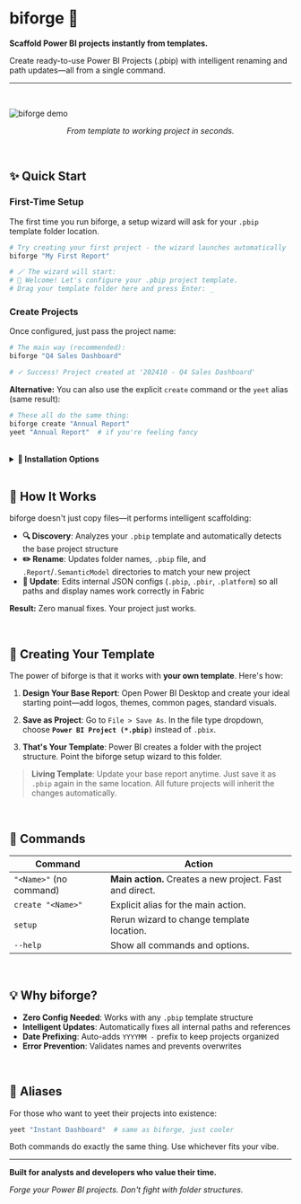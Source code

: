 # biforge 🔨

**Scaffold Power BI projects instantly from templates.**

Create ready-to-use Power BI Projects (.pbip) with intelligent renaming and path updates—all from a single command.

---

<br>

<!-- Demo placeholder -->
![biforge demo](https://media2.giphy.com/media/v1.Y2lkPWVjZjA1ZTQ3MmhjOHBsYjZubzQ2czNhN3V5OWFqcW03ZWVucWRtaGhhNHVmMG42MSZlcD12MV9naWZzX3JlbGF0ZWQmY3Q9Zw/UiWG8AoIf4dtVEP4Bi/200.webp) 
*<p align="center">From template to working project in seconds.</p>*

<br>

## ✨ Quick Start

### First-Time Setup

The first time you run biforge, a setup wizard will ask for your `.pbip` template folder location.

```bash
# Try creating your first project - the wizard launches automatically
biforge "My First Report"

# 🪄 The wizard will start:
# 🚀 Welcome! Let's configure your .pbip project template.
# Drag your template folder here and press Enter: _
```

### Create Projects

Once configured, just pass the project name:

```bash
# The main way (recommended):
biforge "Q4 Sales Dashboard"

# ✓ Success! Project created at '202410 - Q4 Sales Dashboard'
```

**Alternative:** You can also use the explicit `create` command or the `yeet` alias (same result):

```bash
# These all do the same thing:
biforge create "Annual Report"
yeet "Annual Report"  # if you're feeling fancy
```

<br>

<details>
  <summary><strong>🤔 Installation Options</strong></summary>
  
  **Recommended: Using `uvx` (no installation needed)**
  
  ```bash
  uvx biforge "My Project"
  ```
  
  `uvx` is part of `uv`, a modern Python tool that runs scripts in isolated environments.

  **Alternative: Manual setup**

  If you prefer to install dependencies yourself:
  
  ```bash
  # 1. Install dependencies
  pip install "typer[all]" rich
  
  # 2. Run with python
  python biforge.py "My Project"
  ```

  **Pro setup: Install as command**

  To use `biforge` and `yeet` as global commands:
  
  ```bash
  # Clone the repo
  git clone https://github.com/yourusername/biforge.git
  cd biforge
  
  # Install with pip
  pip install -e .
  
  # Now use anywhere:
  biforge "My Project"
  yeet "Quick Report"  # alias works too!
  ```
</details>

<br>

## 🔧 How It Works

biforge doesn't just copy files—it performs intelligent scaffolding:

- **🔍 Discovery**: Analyzes your `.pbip` template and automatically detects the base project structure
- **✏️ Rename**: Updates folder names, `.pbip` file, and `.Report`/`.SemanticModel` directories to match your new project
- **🔄 Update**: Edits internal JSON configs (`.pbip`, `.pbir`, `.platform`) so all paths and display names work correctly in Fabric

**Result:** Zero manual fixes. Your project just works.

<br>

## 🎨 Creating Your Template

The power of biforge is that it works with **your own template**. Here's how:

1.  **Design Your Base Report**: Open Power BI Desktop and create your ideal starting point—add logos, themes, common pages, standard visuals.

2.  **Save as Project**: Go to `File > Save As`. In the file type dropdown, choose **`Power BI Project (*.pbip)`** instead of `.pbix`.

3.  **That's Your Template**: Power BI creates a folder with the project structure. Point the biforge setup wizard to this folder.

> **Living Template**: Update your base report anytime. Just save it as `.pbip` again in the same location. All future projects will inherit the changes automatically.

<br>

## 🧰 Commands

| Command                    | Action                                                      |
| -------------------------- | ----------------------------------------------------------- |
| `"<Name>"` (no command)    | **Main action.** Creates a new project. Fast and direct.    |
| `create "<Name>"`          | Explicit alias for the main action.                         |
| `setup`                    | Rerun wizard to change template location.                   |
| `--help`                   | Show all commands and options.                              |

<br>

## 💡 Why biforge?

- **Zero Config Needed**: Works with any `.pbip` template structure
- **Intelligent Updates**: Automatically fixes all internal paths and references
- **Date Prefixing**: Auto-adds `YYYYMM -` prefix to keep projects organized
- **Error Prevention**: Validates names and prevents overwrites

<br>

## 🚀 Aliases

For those who want to yeet their projects into existence:

```bash
yeet "Instant Dashboard"  # same as biforge, just cooler
```

Both commands do exactly the same thing. Use whichever fits your vibe.

---

**Built for analysts and developers who value their time.**

*Forge your Power BI projects. Don't fight with folder structures.*
